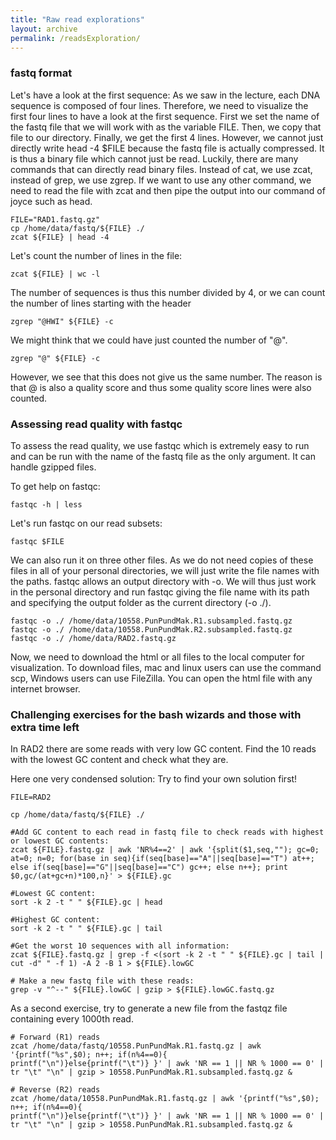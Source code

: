 ```yaml
---
title: "Raw read explorations"
layout: archive
permalink: /readsExploration/
---
```


### fastq format

Let's have a look at the first sequence: As we saw in the lecture, each DNA sequence is composed of four lines. Therefore, we need to visualize the first four lines to have a look at the first sequence. First we set the name of the fastq file that we will work with as the variable FILE. Then, we copy that file to our directory. Finally, we get the first 4 lines. However, we cannot just directly write head -4 $FILE because the fastq file is actually compressed. It is thus a binary file which cannot just be read. Luckily, there are many commands that can directly read binary files. Instead of cat, we use zcat, instead of grep, we use zgrep. If we want to use any other command, we need to read the file with zcat and then pipe the output into our command of joyce such as head.

```shell
FILE="RAD1.fastq.gz"
cp /home/data/fastq/${FILE} ./
zcat ${FILE} | head -4
```

Let's count the number of lines in the file:

```shell
zcat ${FILE} | wc -l
```

The number of sequences is thus this number divided by 4, or we can count the number of lines starting with the header

```shell
zgrep "@HWI" ${FILE} -c
```

We might think that we could have just counted the number of "@".
```shell
zgrep "@" ${FILE} -c
```
However, we see that this does not give us the same number. The reason is that @ is also a quality score and thus some quality score lines were also counted.


### Assessing read quality with fastqc

To assess the read quality, we use fastqc which is extremely easy to run and can be run with the name of the fastq file as the only argument. It can handle gzipped files.

To get help on fastqc:
```shell
fastqc -h | less
```

Let's run fastqc on our read subsets:
```shell
fastqc $FILE
```

We can also run it on three other files. As we do not need copies of these files in all of your personal directories, we will just write the file names with the paths.
fastqc allows an output directory with -o. We will thus just work in the personal directory and run fastqc giving the file name with its path and specifying the output folder as the current directory (-o ./).

```shell
fastqc -o ./ /home/data/10558.PunPundMak.R1.subsampled.fastq.gz
fastqc -o ./ /home/data/10558.PunPundMak.R2.subsampled.fastq.gz
fastqc -o ./ /home/data/RAD2.fastq.gz
```

Now, we need to download the html or all files to the local computer for visualization. To download files, mac and linux users can use the command scp, Windows users can use FileZilla. You can open the html file with any internet browser.


### Challenging exercises for the bash wizards and those with extra time left

In RAD2 there are some reads with very low GC content. Find the 10 reads with the lowest GC content and check what they are.


Here one very condensed solution: Try to find your own solution first!
```shell
FILE=RAD2

cp /home/data/fastq/${FILE} ./

#Add GC content to each read in fastq file to check reads with highest or lowest GC contents:
zcat ${FILE}.fastq.gz | awk 'NR%4==2' | awk '{split($1,seq,""); gc=0; at=0; n=0; for(base in seq){if(seq[base]=="A"||seq[base]=="T") at++; else if(seq[base]=="G"||seq[base]=="C") gc++; else n++}; print $0,gc/(at+gc+n)*100,n}' > ${FILE}.gc

#Lowest GC content:
sort -k 2 -t " " ${FILE}.gc | head

#Highest GC content:
sort -k 2 -t " " ${FILE}.gc | tail

#Get the worst 10 sequences with all information:
zcat ${FILE}.fastq.gz | grep -f <(sort -k 2 -t " " ${FILE}.gc | tail | cut -d" " -f 1) -A 2 -B 1 > ${FILE}.lowGC

# Make a new fastq file with these reads:
grep -v "^--" ${FILE}.lowGC | gzip > ${FILE}.lowGC.fastq.gz
```

As a second exercise, try to generate a new file from the fastqz file containing every 1000th read.

```shell
# Forward (R1) reads
zcat /home/data/fastq/10558.PunPundMak.R1.fastq.gz | awk '{printf("%s",$0); n++; if(n%4==0){
printf("\n")}else{printf("\t")} }' | awk 'NR == 1 || NR % 1000 == 0' | tr "\t" "\n" | gzip > 10558.PunPundMak.R1.subsampled.fastq.gz &

# Reverse (R2) reads
zcat /home/data/10558.PunPundMak.R1.fastq.gz | awk '{printf("%s",$0); n++; if(n%4==0){
printf("\n")}else{printf("\t")} }' | awk 'NR == 1 || NR % 1000 == 0' | tr "\t" "\n" | gzip > 10558.PunPundMak.R1.subsampled.fastq.gz &
```
